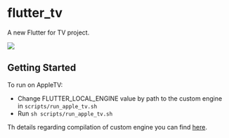# flutter_tv

A new Flutter for TV project.

![](https://github.com/DenisovAV/flutter_tv/blob/master/assets/description/preview.png)

## Getting Started

To run on AppleTV:
 - Change FLUTTER_LOCAL_ENGINE value by path to the custom engine in `scripts/run_apple_tv.sh`
 - Run `sh scripts/run_apple_tv.sh`
 
Th details regarding compilation of custom engine you can find [here](https://github.com/LibertyGlobal/flutter-tvos-demo).